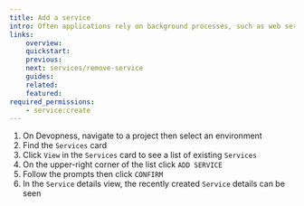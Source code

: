 ```yaml
---
title: Add a service
intro: Often applications rely on background processes, such as web servers or databases, to deliver results. Add a Service to manage linux services, such as web servers or databases to all servers and applications that depend on them.
links:
    overview:
    quickstart:
    previous:
    next: services/remove-service
    guides:
    related:
    featured:
required_permissions:
    - service:create
---
```


1. On Devopness, navigate to a project then select an environment
1. Find the `Services` card
1. Click `View` in the `Services` card to see a list of existing `Services`
1. On the upper-right corner of the list click `ADD SERVICE`
1. Follow the prompts then click `CONFIRM`
1. In the `Service` details view, the recently created `Service` details can be seen
